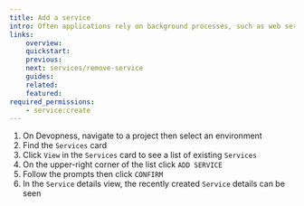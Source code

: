 ```yaml
---
title: Add a service
intro: Often applications rely on background processes, such as web servers or databases, to deliver results. Add a Service to manage linux services, such as web servers or databases to all servers and applications that depend on them.
links:
    overview:
    quickstart:
    previous:
    next: services/remove-service
    guides:
    related:
    featured:
required_permissions:
    - service:create
---
```


1. On Devopness, navigate to a project then select an environment
1. Find the `Services` card
1. Click `View` in the `Services` card to see a list of existing `Services`
1. On the upper-right corner of the list click `ADD SERVICE`
1. Follow the prompts then click `CONFIRM`
1. In the `Service` details view, the recently created `Service` details can be seen
